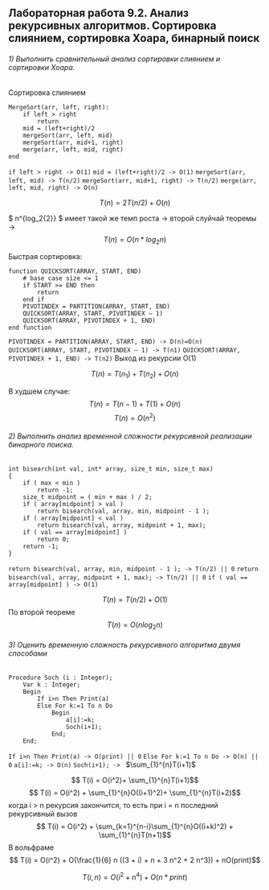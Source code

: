 ## Лабораторная работа 9.2. Анализ рекурсивных алгоритмов. Сортировка слиянием, сортировка Хоара, бинарный поиск

###### 1) Выполнить сравнительный анализ сортировки слиянием и сортировки Хоара.

Сортировка слиянием

```
MergeSort(arr, left, right):
    if left > right 
        return
    mid = (left+right)/2
    mergeSort(arr, left, mid)
    mergeSort(arr, mid+1, right) 
    merge(arr, left, mid, right)
end
```
```if left > right -> O(1)```
```mid = (left+right)/2 -> O(1)```
```mergeSort(arr, left, mid) -> T(n/2)```
```mergeSort(arr, mid+1, right) -> T(n/2)```
```merge(arr, left, mid, right) -> O(n)```


$$ T(n) = 2T(n/2) + O(n) $$

$ n^{log_2{2}} $ имеет такой же темп роста -> второй слуйчай теоремы ->
$$ T(n) = O(n*log_2{n})$$

Быстрая сортировка:
```
function QUICKSORT(ARRAY, START, END)			
    # base case size <= 1		
    if START >= END then					    	
        return						           
    end if							      
    PIVOTINDEX = PARTITION(ARRAY, START, END)	
    QUICKSORT(ARRAY, START, PIVOTINDEX – 1)		
    QUICKSORT(ARRAY, PIVOTINDEX + 1, END)	
end function						
```

```PIVOTINDEX = PARTITION(ARRAY, START, END) -> D(n)=O(n)``` 
```QUICKSORT(ARRAY, START, PIVOTINDEX – 1) -> T(n1)```
```QUICKSORT(ARRAY, PIVOTINDEX + 1, END) -> T(n2)```
Выход из рекурсии O(1)

$$ T(n) = T(n_1) + T(n_2) + O(n) $$

В худшем случае:
$$ T(n) = T(n - 1) + T(1) + O(n)$$
$$ T(n) = O(n^2) $$


###### 2) Выполнить анализ временной сложности рекурсивной реализации бинарного поиска.

```
int bisearch(int val, int* array, size_t min, size_t max)
{
    if ( max < min ) 
        return -1;
    size_t midpoint = ( min + max ) / 2;  
    if ( array[midpoint] > val ) 
        return bisearch(val, array, min, midpoint - 1 );
    if ( array[midpoint] < val ) 
        return bisearch(val, array, midpoint + 1, max);
    if ( val == array[midpoint] ) 
        return 0;
    return -1;
}
```

```return bisearch(val, array, min, midpoint - 1 ); -> T(n/2) || 0```
```return bisearch(val, array, midpoint + 1, max); -> T(n/2) || 0```
```if ( val == array[midpoint] ) -> O(1)```

$$ T(n) = T(n/2) + O(1) $$
По второй теореме
$$ T(n) = O(n log_2{n}) $$

###### 3) Оценить временную сложность рекурсивного алгоритма двумя способами

```
Procedure Soch (i : Integer);
    Var k : Integer;
    Begin
        If i>n Then Print(a)
        Else For k:=1 To n Do
            Begin
                a[i]:=k;
                Soch(i+1);
            End;
    End;
```
```If i>n Then Print(a) -> O(print) || 0```
```Else For k:=1 To n Do -> O(n) || 0```
```a[i]:=k; -> O(n)```
```Soch(i+1); -> ```  $\sum_{1}^{n}T(i+1)$


$$ T(i) =  O(i^2)+ \sum_{1}^{n}T(i+1)$$
$$ T(i) =  O(i^2) +  \sum_{1}^{n}O((i+1)^2)+ \sum_{1}^{n}T(i+2)$$
когда i > n рекурсия закончится, то есть при i = n последний рекурсивный вызов
$$ T(i) =  O(i^2) +  \sum_{k=1}^{n-i}\sum_{1}^{n}O((i+k)^2) + \sum_{1}^{n}T(n+1)$$
В вольфраме
$$ T(i) =  O(i^2) + O(\frac{1}{6} n ((3 + i) + n + 3 n^2 + 2 n^3)) + nO(print)$$

$$ T(i, n) =  O(i^2+n^4)+O(n * print)$$
